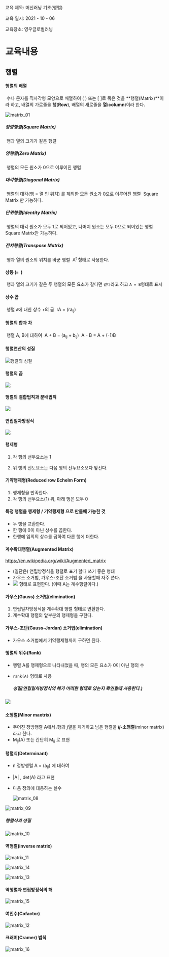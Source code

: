  교육 제목: 머신러닝 기초(행렬)

교육 일시: 2021 - 10 - 06

교육장소: 영우글로벌러닝

# 교육내용

## 행렬

#### 행렬의 배열

​	수나 문자를 직사각형 모양으로 배열하여 (    ) 또는 [    ]로 묶은 것을 **행렬(Matrix)**이라 하고, 
배열의 가로줄을 **행**(**Row**), 배열의 새로줄을 **열**(**column**)이라 한다. 

![matrix_01](img/matrix_01.PNG)

##### 정방행렬(Square Matrix)

​	행과 열의 크기가 같은 행렬

##### 영행렬(Zero Matrix)

​	행렬의 모든 원소가 0으로 이루어진 행렬

##### 대각행렬(Diagonal Matrix)

​	행렬의 대각(행 = 열 인 위치) 를 제외한 모든 원소가 0으로 이루어진 행렬
​	Square Matrix 만 가능하다. 

##### 단위행렬(Identity Matrix)

​	행렬의 대각 원소가 모두 1로 되어있고, 나머지 원소는 모두 0으로 되어있는 행렬
​	Square Matrix만 가능하다. 

##### 전치행렬(Transpose Matrix)

​	행과 열의 원소의 위치를 바꾼 행렬 
​	A<sup>t</sup> 형태로 사용한다. 

#### 상등 (`= `)

​	행과 열의 크기가 같은 두 행렬의 모든 요소가 같다면 `같다`라고 하고 `A = B`형태로 표시

#### 상수 곱

​	행렬 `A`에 대한 상수 `r`의 곱
​		rA = (ra<sub>ij</sub>) 

#### 행렬의 합과 차

​		행렬 A, B에 대하여
​		A + B = (a<sub>ij</sub> + b<sub>ij</sub>)
​		A - B = A + (-1)B

#### 행렬연산의 성질

![행렬의 성질](img/matrix_02.PNG) 

#### 행렬의 곱

![](img/matrix_03.PNG) 

#### 행렬의 결합법칙과 분배법칙

 ![](img/matrix_04.PNG)

#### 연립일차방정식

 ![](img/matrix_05.PNG)





#### 행제형

  1. 각 행의 선두요소는 1

  2. 위 행의 선도요소는 다음 행의 선두요소보다 앞선다. 


#### 기약행제형(Reduced row Echelm Form)

  1. 행제형을 만족한다. 
  2. 각 행의 선두요소(1) 위, 아래 행은 모두 0



#### 특정 행렬을 행제형 / 기약행제형 으로 만들때 가능한 것

- 두 행을 교환한다. 
- 한 행에 0이 아닌 상수를 곱한다. 
- 한행에 임의의 상수를 곱하여 다른 행에 더한다. 



#### 계수확대행렬(Augmented Matrix)

https://en.wikipedia.org/wiki/Augmented_matrix

- (일단은) 연립방정식을 행렬로 표기 할때 쓰기 좋은 형태
- 가우스 소거법, 가우스-조단 소거법 을 사용할때 자주 쓴다. 
-  ![](img/matrix_06.svg) 형태로 표현한다. 
  (이때 A는 계수행렬이다.)



#### 가우스(Gauss) 소거법(elimination)

1. 연립일차방정식을 계수확대 행렬 형태로 변환한다. 
2. 계수확대 행렬의 앞부분의 행제형을 구한다. 



#### 가우스-조단(Gauss-Jordan) 소거법(elimination)

- 가우스 소거법에서 기약행제형까지 구하면 된다. 



#### 행렬의 위수(Rank)

- 행렬 A를 행제형으로 나타내었을 때, 행의 모든 요소가 0이 아닌 행의 수

- `rank(A)` 형태로 사용

  ##### 성질(연립일차방정식의 해가 어떠한 형태로 있는지 확인할때 사용한다.)

![](img/matrix_07.PNG) 

### 

#### 소행렬(Minor maxtrix)

- 주어진 정방행렬 A에서 *i*행과 *j*열을 제거하고 남은 행렬을 ***ij*-소행렬**(minor matrix) 라고 한다. 
- M<sub>*ij*</sub>(A) 또는 간단히 M<sub>*ij*</sub> 로 표현

#### 행렬식(Determinant)

- n 정방행렬 A = (a<sub>*ij*</sub>) 에 대하여
- |A| ,   det(A) 라고 표현

- 다음 정의에 대응하는 실수

  ![matrix_08](img/matrix_08.png) 

![matrix_09](img/matrix_09.png) 

##### 행렬식의 성질

![matrix_10](img/matrix_10.png) 







#### 역행렬(inverse matrix) 

![matrix_11](img/matrix_11.png) 

![matrix_14](img/matrix_14.png)

![matrix_13](img/matrix_13.png)

#### 역행렬과 연립방정식의 해

![matrix_15](img/matrix_15.png)





#### 여인수(Cofactor)

![matrix_12](img/matrix_12.png) 







#### 크래머(Cramer) 법칙

![matrix_16](img/matrix_16.png)
